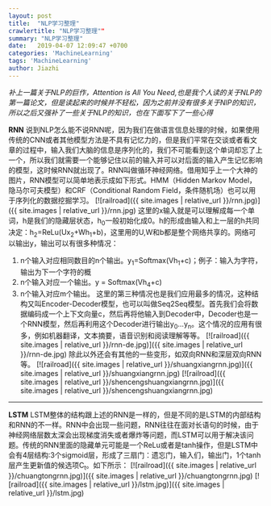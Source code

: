 ```yaml
---
layout: post
title:  "NLP学习整理"
crawlertitle: "NLP学习整理""
summary: "NLP学习整理"
date:   2019-04-07 12:09:47 +0700
categories: 'MachineLearning'
tags: 'MachineLearning'
author: Jiazhi
---
```

*补上一篇关于NLP的巨作，Attention is All You Need,也是我个人读的关于NLP的第一篇论文，但是读起来的时候并不轻松，因为之前并没有很多关于NlP的知识，所以之后又强补了一些关于NLP的知识，也在下面写下了一些心得*

**RNN**
说到NLP怎么能不说RNN呢，因为我们在做语言信息处理的时候，如果使用传统的CNN或者其他模型方法是不具有记忆力的，但是我们平常在交谈或者看文章的过程中，输入我们大脑的信息是序列化的，我们不可能看到这个单词却忘了上一个，所以我们就需要一个能够记住以前的输入并可以对后面的输入产生记忆影响的模型，这时候RNN就出现了。RNN叫做循环神经网络。借用知乎上一个大神的图片，RNN模型可以简单地表示成如下形式。HMM（Hidden Markov Model，隐马尔可夫模型）和CRF（Conditional Random Field，条件随机场）也可以用于序列化的数据挖掘学习。
[![railroad]({{ site.images | relative_url }}/rnn.jpg)]({{ site.images | relative_url }}/rnn.jpg)
这里的x输入就是可以理解成每一个单词，h是我们的隐藏层状态，h<sub>0</sub>一般初始化成0。h的形成由输入和上一层的h共同决定：h<sub>2</sub>=ReLu(Ux<sub>2</sub>+Wh<sub>1</sub>+b)，这里用的U,W和b都是整个网络共享的。网络可以输出y，输出可以有很多种情况：
1. n个输入对应相同数目的n个输出。y<sub>1</sub>=Softmax(Vh<sub>1</sub>+c)；例子：输入为字符，输出为下一个字符的概
2. n个输入对应一个输出。y = Softmax(Vh<sub>4</sub>+c)
3. n个输入对应m个输出。
这里的第三种情况也是我们应用最多的情况，这种结构又叫Encoder-Decoder模型，也可以叫做Seq2Seq模型。首先我们会将数据编码成一个上下文向量c，然后再将他输入到Decoder中，Decoder也是一个RNN模型，然后再利用这个Decoder进行输出y<sub>0</sub>...y<sub>n</sub>。这个情况的应用有很多，例如机器翻译，文本摘要，语音识别和阅读理解等等。
[![railroad]({{ site.images | relative_url }}/rnn-de.jpg)]({{ site.images | relative_url }}/rnn-de.jpg)
除此以外还会有其他的一些变形，如双向RNN和深层双向RNN等。
[![railroad]({{ site.images | relative_url }}/shuangxiangrnn.jpg)]({{ site.images | relative_url }}/shuangxiangrnn.jpg)
[![railroad]({{ site.images | relative_url }}/shencengshuangxiangrnn.jpg)]({{ site.images | relative_url }}/shencengshuangxiangrnn.jpg)
------------
**LSTM**
LSTM整体的结构跟上述的RNN是一样的，但是不同的是LSTM的内部结构和RNN的不一样。RNN中会出现一些问题，RNN往往在面对长语句的时候，由于神经网络层数太深会出现梯度消失或者爆炸等问题，而LSTM可以用于解决该问题。传统的RNN里面的隐藏单元可能是一个ReLu或者是tanh操作，但是LSTM中会有4层结构:3个sigmoid层，形成了三扇门：遗忘门，输入们，输出门，1个tanh层产生更新值的候选项C<sub>t</sub>。如下所示：
[![railroad]({{ site.images | relative_url }}/chuangtongrnn.jpg)]({{ site.images | relative_url }}/chuangtongrnn.jpg)
[![railroad]({{ site.images | relative_url }}/lstm.jpg)]({{ site.images | relative_url }}/lstm.jpg)
